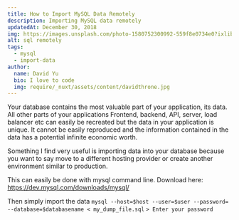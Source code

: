 ```yaml
---
title: How to Import MySQL Data Remotely
description: Importing MySQL data remotely
updatedAt: December 30, 2018
img: https://images.unsplash.com/photo-1580752300992-559f8e0734e0?ixlib=rb-1.2.1&ixid=eyJhcHBfaWQiOjEyMDd9&auto=format&fit=crop&w=634&q=80
alt: sql remotely
tags:
  - mysql
  - import-data
author:
  name: David Yu
  bio: I love to code
  img: require/_nuxt/assets/content/davidthrone.jpg
---
```


Your database contains the most valuable part of your application, its data. All other parts of your applications Frontend, backend, API, server, load balancer etc can easily be recreated but the data in your application is unique. It cannot be easily reproduced and the information contained in the data has a potential infinite economic worth.

Something I find very useful is importing data into your database because you want to say move to a different hosting provider or create another environment similar to production.

This can easily be done with mysql command line. Download here: https://dev.mysql.com/downloads/mysql/

Then simply import the data
`mysql --host=$host --user=$user --password= --database=$databasename < my_dump_file.sql`
`> Enter your password`
